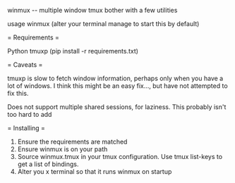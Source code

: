 winmux -- multiple window tmux bother with a few utilities

usage winmux (alter your terminal manage to start this by default)


= Requirements =

Python
tmuxp (pip install -r requirements.txt)

= Caveats =

tmuxp is slow to fetch window information, perhaps only when you have a lot of windows. I think this might be an easy fix..., but have not attempted to fix this.

Does not support multiple shared sessions, for laziness. This probably isn't too hard to add


= Installing =

1. Ensure the requirements are matched
1. Ensure winmux is on your path
1. Source winmux.tmux in your tmux configuration. Use tmux list-keys to get a list of bindings.
1. Alter you x terminal so that it runs winmux on startup

